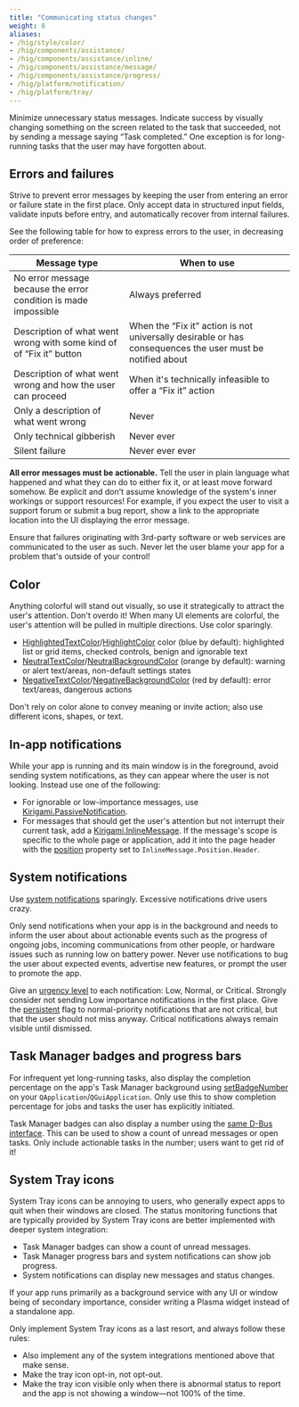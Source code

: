```yaml
---
title: "Communicating status changes"
weight: 8
aliases:
- /hig/style/color/
- /hig/components/assistance/
- /hig/components/assistance/inline/
- /hig/components/assistance/message/
- /hig/components/assistance/progress/
- /hig/platform/notification/
- /hig/platform/tray/
---
```


Minimize unnecessary status messages. Indicate success by visually changing something on the screen related to the task that succeeded, not by sending a message saying “Task completed.” One exception is for long-running tasks that the user may have forgotten about.


## Errors and failures
Strive to prevent error messages by keeping the user from entering an error or failure state in the first place. Only accept data in structured input fields, validate inputs before entry, and automatically recover from internal failures.

See the following table for how to express errors to the user, in decreasing order of preference:

Message type                                                        | When to use
--------------------------------------------------------------------|-------------
No error message because the error condition is made impossible     | Always preferred
Description of what went wrong with some kind of of “Fix it” button | When the “Fix it” action is not universally desirable or has consequences the user must be notified about
Description of what went wrong and how the user can proceed         | When it's technically infeasible to offer a “Fix it” action
Only a description of what went wrong                               | Never
Only technical gibberish                                            | Never ever
Silent failure                                                      | Never ever ever

**All error messages must be actionable.** Tell the user in plain language what happened and what they can do to either fix it, or at least move forward somehow. Be explicit and don't assume knowledge of the system's inner workings or support resources! For example, if you expect the user to visit a support forum or submit a bug report, show a link to the appropriate location into the UI displaying the error message.

Ensure that failures originating with 3rd-party software or web services are communicated to the user as such. Never let the user blame your app for a problem that's outside of your control!


## Color
Anything colorful will stand out visually, so use it strategically to attract the user's attention. Don't overdo it! When many UI elements are colorful, the user's attention will be pulled in multiple directions. Use color sparingly.

- [HighlightedTextColor](https://api.kde.org/frameworks/kirigami/html/classKirigami_1_1Platform_1_1PlatformTheme.html#aaaa6079586261ff972afaa8d3495c66d)/[HighlightColor](https://api.kde.org/frameworks/kirigami/html/classKirigami_1_1Platform_1_1PlatformTheme.html#a2bd2ec37029686d63963d9a686889469) color (blue by default): highlighted list or grid items, checked controls, benign and ignorable text
- [NeutralTextColor](https://api.kde.org/frameworks/kirigami/html/classKirigami_1_1Platform_1_1PlatformTheme.html#a0fff6168eb9642a245dfbc7cb7964350)/[NeutralBackgroundColor](https://api.kde.org/frameworks/kirigami/html/classKirigami_1_1Platform_1_1PlatformTheme.html#a6eaafd30163a444f173cd82fc1356847) (orange by default): warning or alert text/areas, non-default settings states
- [NegativeTextColor](https://api.kde.org/frameworks/kirigami/html/classKirigami_1_1Platform_1_1PlatformTheme.html#a49b47cb9e9ac3cade27e60a7d59fc3b9)/[NegativeBackgroundColor](https://api.kde.org/frameworks/kirigami/html/classKirigami_1_1Platform_1_1PlatformTheme.html#a3dacef3051da2e210d2f65ac5e4b8863) (red by default): error text/areas, dangerous actions

Don't rely on color alone to convey meaning or invite action; also use different icons, shapes, or text.


## In-app notifications
While your app is running and its main window is in the foreground, avoid sending system notifications, as they can appear where the user is not looking. Instead use one of the following:

- For ignorable or low-importance messages, use [Kirigami.PassiveNotification](https://api.kde.org/frameworks/kirigami/html/classAbstractApplicationWindow.html#a8ab455ab09378a016c34f467653760e5).
- For messages that should get the user's attention but not interrupt their current task, add a [Kirigami.InlineMessage](https://develop.kde.org/docs/getting-started/kirigami/components-inlinemessages/). If the message's scope is specific to the whole page or application, add it into the page header with the [position](https://api.kde.org/frameworks/kirigami/html/classorg_1_1kde_1_1kirigami_1_1templates_1_1InlineMessage.html#a2711f84c2a4c7f984a0be88cd4e95596) property set to `InlineMessage.Position.Header`.


## System notifications
Use [system notifications](https://api.kde.org/frameworks/knotifications/html/classKNotification.html) sparingly. Excessive notifications drive users crazy.

Only send notifications when your app is in the background and needs to inform the user about about actionable events such as the progress of ongoing jobs, incoming communications from other people, or hardware issues such as running low on battery power. Never use notifications to bug the user about expected events, advertise new features, or prompt the user to promote the app.

Give an [urgency level](https://api.kde.org/frameworks/knotifications/html/classKNotification.html#ae4d50824cf6d70132bf6280ad9357012) to each notification: Low, Normal, or Critical. Strongly consider not sending Low importance notifications in the first place. Give the [persistent](https://api.kde.org/frameworks/knotifications/html/classKNotification.html#a61b63788f43bfad07f6e34b4d768703e) flag to normal-priority notifications that are not critical, but that the user should not miss anyway. Critical notifications always remain visible until dismissed.


## Task Manager badges and progress bars
For infrequent yet long-running tasks, also display the completion percentage on the app's Task Manager background using [setBadgeNumber](https://doc.qt.io/qt-6/qguiapplication.html#setBadgeNumber) on your `QApplication`/`QGuiApplication`. Only use this to show completion percentage for jobs and tasks the user has explicitly initiated.

Task Manager badges can also display a number using the [same D-Bus interface](https://wiki.ubuntu.com/Unity/LauncherAPI#Low_level_DBus_API:_com.canonical.Unity.LauncherEntry). This can be used to show a count of unread messages or open tasks. Only include actionable tasks in the number; users want to get rid of it!


## System Tray icons
System Tray icons can be annoying to users, who generally expect apps to quit when their windows are closed. The status monitoring functions that are typically provided by System Tray icons are better implemented with deeper system integration:

- Task Manager badges can show a count of unread messages.
- Task Manager progress bars and system notifications can show job progress.
- System notifications can display new messages and status changes.

If your app runs primarily as a background service with any UI or window  being of secondary importance, consider writing a Plasma widget instead of a standalone app.

Only implement System Tray icons as a last resort, and always follow these rules:

- Also implement any of the system integrations mentioned above that make sense.
- Make the tray icon opt-in, not opt-out.
- Make the tray icon visible only when there is abnormal status to report and the app is not showing a window—not 100% of the time.
